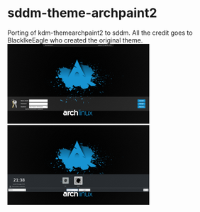 # sddm-theme-archpaint2
Porting of kdm-themearchpaint2 to sddm.
All the credit goes to BlackIkeEagle who created  the original theme.
![sddm-theme-archpaint2](https://raw.githubusercontent.com/Guidobelix/sddm-theme-archpaint2/master/sddm-theme-archpaint2/screenshot.png "sddm-theme-archpaint2") ![sddm-theme-archpaint2-breeze](https://raw.githubusercontent.com/Guidobelix/sddm-theme-archpaint2/master/sddm-theme-archpaint2-breeze/screenshot.png "sddm-theme-archpaint2-breeze") 
